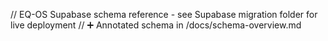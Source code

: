 // EQ-OS Supabase schema reference - see Supabase migration folder for live deployment
// ➕ Annotated schema in /docs/schema-overview.md
